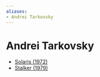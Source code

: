 ```yaml
---
aliases:
- Andrei Tarkovsky
---
```


# Andrei Tarkovsky

- [Solaris (1972)](solaris.md)
- [Stalker (1979)](stalker.md)
